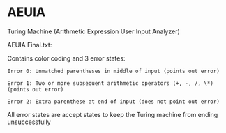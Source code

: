 # AEUIA
Turing Machine (Arithmetic Expression User Input Analyzer)

AEUIA Final.txt:

  Contains color coding and 3 error states:
  
    Error 0: Unmatched parentheses in middle of input (points out error)
    
    Error 1: Two or more subsequent arithmetic operators (+, -, /, \*) (points out error)
    
    Error 2: Extra parenthese at end of input (does not point out error)
    
  All error states are accept states to keep the Turing machine from ending unsuccessfully
